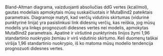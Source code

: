 Bland-Altman diagrama, vaizduojanti absoliučias ddG vertes (kcal/mol), gautas modeliais apmokytais mūsų suskaičiuotais ir MutaBind2 pateiktais parametrais.
Diagramoje matyti, kad verčių vidutinis skirtumas (vidurinė punktyrinė linija) yra pasislinkusi link didesnių verčių, kas reiškia, jog mūsų modelis yra linkęs prognozuoti didesnes vertes nei modelis, apmokytas MutaBind2 parametrais.
Apatinė ir viršutinė punktyrinės linijos žymi 1,96 standartinio nuokrypio žemiau ir virš vidutinio skirtumo.
Keli duomenų taškai viršija 1,96 standartinio nuokrypio, iš ko matoma mūsų modelio tendencija prognozuoti didesnes vertes.
